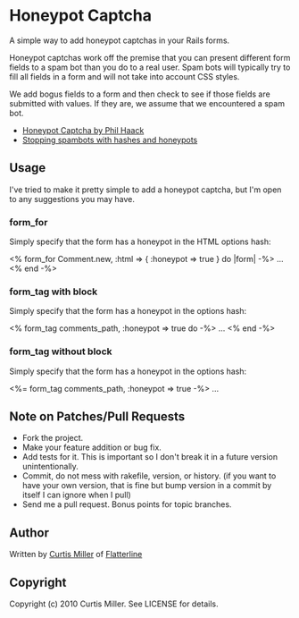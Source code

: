 # Honeypot Captcha

A simple way to add honeypot captchas in your Rails forms.

Honeypot captchas work off the premise that you can present different form
fields to a spam bot than you do to a real user. Spam bots will typically try
to fill all fields in a form and will not take into account CSS styles.

We add bogus fields to a form and then check to see if those fields are
submitted with values. If they are, we assume that we encountered a spam bot.

* [Honeypot Captcha by Phil Haack](http://haacked.com/archive/2007/09/11/honeypot-captcha.aspx)
* [Stopping spambots with hashes and honeypots](http://nedbatchelder.com/text/stopbots.html)


## Usage

I've tried to make it pretty simple to add a honeypot captcha, but I'm open to
any suggestions you may have.

### form_for

Simply specify that the form has a honeypot in the HTML options hash:

<% form_for Comment.new, :html => { :honeypot => true } do |form| -%>
  ...
<% end -%>

### form_tag with block

Simply specify that the form has a honeypot in the options hash:

<% form_tag comments_path, :honeypot => true do -%>
  ...
<% end -%>

### form_tag without block

Simply specify that the form has a honeypot in the options hash:

<%= form_tag comments_path, :honeypot => true -%>
  ...
</form>

## Note on Patches/Pull Requests
 
* Fork the project.
* Make your feature addition or bug fix.
* Add tests for it. This is important so I don't break it in a future version unintentionally.
* Commit, do not mess with rakefile, version, or history. (if you want to have your own version, that is fine but bump version in a commit by itself I can ignore when I pull)
* Send me a pull request. Bonus points for topic branches.

## Author

Written by [Curtis Miller](http://millarian.com) of [Flatterline](http://flatterline.com)

## Copyright

Copyright (c) 2010 Curtis Miller. See LICENSE for details.

